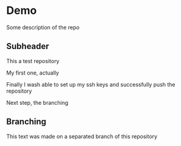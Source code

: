 # Demo

Some description of the repo

## Subheader

This a test repository

My first one, actually

Finally I wash able to set up my ssh keys and successfully push the repository 

Next step, the branching

## Branching 

This text was made on a separated branch of this repository
